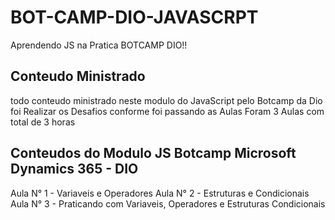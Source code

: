 # BOT-CAMP-DIO-JAVASCRPT
Aprendendo JS na Pratica BOTCAMP DIO!! 

## Conteudo Ministrado
todo conteudo ministrado neste modulo do JavaScript pelo Botcamp da Dio
foi Realizar os Desafios conforme foi passando as Aulas Foram 
3 Aulas com total de 3 horas
## Conteudos do Modulo JS Botcamp Microsoft Dynamics 365 - DIO
Aula N° 1 - Variaveis e Operadores
Aula N° 2 - Estruturas e Condicionais
Aula N° 3 - Praticando com Variaveis, Operadores e Estruturas Condicionais


